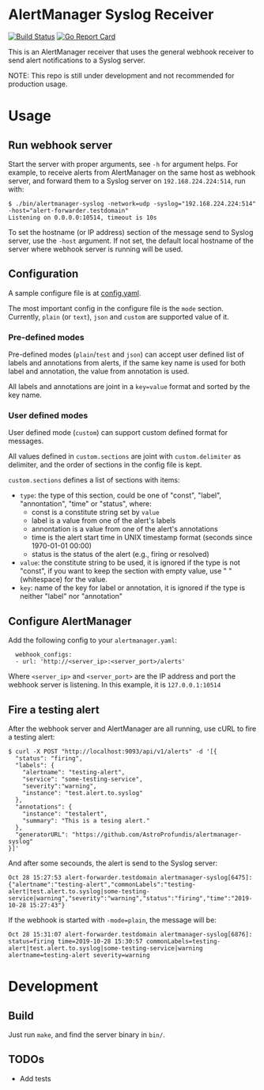 # AlertManager Syslog Receiver

[![Build Status](https://travis-ci.org/AstroProfundis/alertmanager-syslog.svg?branch=master)](https://travis-ci.org/AstroProfundis/alertmanager-syslog)
[![Go Report Card](https://goreportcard.com/badge/github.com/AstroProfundis/alertmanager-syslog)](https://goreportcard.com/report/github.com/AstroProfundis/alertmanager-syslog)

This is an AlertManager receiver that uses the general webhook receiver to send alert notifications to a Syslog server.

NOTE: This repo is still under development and not recommended for production usage.

# Usage
## Run webhook server
Start the server with proper arguments, see `-h` for argument helps. For example, to receive alerts from AlertManager on the same host as webhook server, and forward them to a Syslog server on `192.168.224.224:514`, run with:

```
$ ./bin/alertmanager-syslog -network=udp -syslog="192.168.224.224:514" -host="alert-forwarder.testdomain"
Listening on 0.0.0.0:10514, timeout is 10s
```

To set the hostname (or IP address) section of the message send to Syslog server, use the `-host` argument. If not set, the default local hostname of the server where webhook server is running will be used.

## Configuration
A sample configure file is at [config.yaml](./config.yaml).

The most important config in the configure file is the `mode` section. Currently, `plain` (or `text`), `json` and `custom` are supported value of it.

### Pre-defined modes
Pre-defined modes (`plain`/`test` and `json`) can accept user defined list of labels and annotations from alerts, if the same key name is used for both label and annotation, the value from annotation is used.

All labels and annotations are joint in a `key=value` format and sorted by the key name.

### User defined modes
User defined mode (`custom`) can support custom defined format for messages.

All values defined in `custom.sections` are joint with `custom.delimiter` as delimiter, and the order of sections in the config file is kept.

`custom.sections` defines a list of sections with items:
  - `type`: the type of this section, could be one of "const", "label", "annontation", "time" or "status", where:
      * const is a constitute string set by `value`
      * label is a value from one of the alert's labels
      * annontation is a value from one of the alert's annotations
      * time is the alert start time in UNIX timestamp format (seconds since 1970-01-01 00:00)
      * status is the status of the alert (e.g., firing or resolved)
  - `value`: the constitute string to be used, it is ignored if the type is not "const", if you want to
      keep the section with empty value, use " " (whitespace) for the value.
  - `key`: name of the key for label or annotation, it is ignored if the type is neither "label" nor "annotation"

## Configure AlertManager
Add the following config to your `alertmanager.yaml`:

```
  webhook_configs:
  - url: 'http://<server_ip>:<server_port>/alerts'
```

Where `<server_ip>` and `<server_port>` are the IP address and port the webhook server is listening. In this example, it is `127.0.0.1:10514`

## Fire a testing alert
After the webhook server and AlertManager are all running, use cURL to fire a testing alert:

```
$ curl -X POST "http://localhost:9093/api/v1/alerts" -d '[{
  "status": "firing",
  "labels": {
    "alertname": "testing-alert",
    "service": "some-testing-service",
    "severity":"warning",
    "instance": "test.alert.to.syslog"
  },
  "annotations": {
    "instance": "testalert",
    "summary": "This is a tesing alert."
  },
  "generatorURL": "https://github.com/AstroProfundis/alertmanager-syslog"
}]'
```

And after some secounds, the alert is send to the Syslog server:

```
Oct 28 15:27:53 alert-forwarder.testdomain alertmanager-syslog[6475]: {"alertname":"testing-alert","commonLabels":"testing-alert|test.alert.to.syslog|some-testing-service|warning","severity":"warning","status":"firing","time":"2019-10-28 15:27:43"}
```

If the webhook is started with `-mode=plain`, the message will be:

```
Oct 28 15:31:07 alert-forwarder.testdomain alertmanager-syslog[6876]: status=firing time=2019-10-28 15:30:57 commonLabels=testing-alert|test.alert.to.syslog|some-testing-service|warning alertname=testing-alert severity=warning
```

# Development
## Build
Just run `make`, and find the server binary in `bin/`.

## TODOs
 - Add tests

